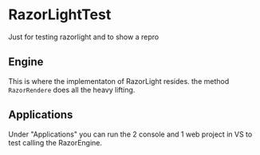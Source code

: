 # RazorLightTest
Just for testing razorlight and to show a repro

## Engine
This is where the implementaton of RazorLight resides.
the method `RazorRendere` does all the heavy lifting.

## Applications
Under "Applications" you can run the 2 console and 1 web project in VS to test calling the RazorEngine.
